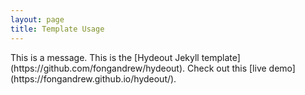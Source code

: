 ```yaml
---
layout: page
title: Template Usage
---
```


<p class="message">
  This is a message. This is the [Hydeout Jekyll template](https://github.com/fongandrew/hydeout). Check out this [live demo](https://fongandrew.github.io/hydeout/).
</p>

